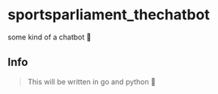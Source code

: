 # sportsparliament_thechatbot
some kind of a chatbot 🤖

## Info
> This will be written in go and python 🚀
